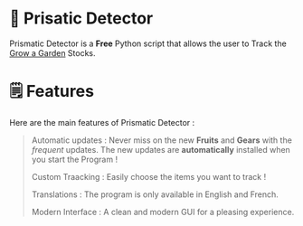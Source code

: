 # 🌱 Prisatic Detector
Prismatic Detector is a __Free__ Python script that allows the user to Track the [Grow a Garden](https://www.roblox.com/games/126884695634066/Grow-a-Garden) Stocks.

# 🗒️ Features
Here are the main features of Prismatic Detector : 
> Automatic updates : Never miss on the new __Fruits__ and __Gears__ with the _frequent_ updates. The new updates are **automatically** installed when you start the Program !
> 
> Custom Traacking : Easily choose the items you want to track !
> 
> Translations : The program is only available in English and French.
> 
> Modern Interface : A clean and modern GUI for a pleasing experience.
